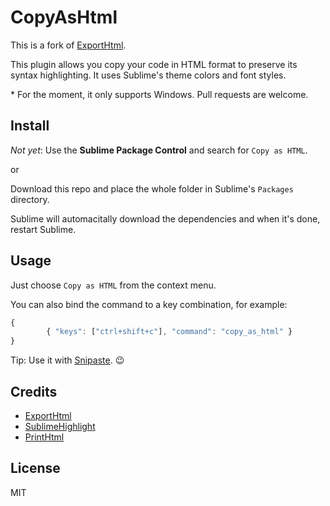 # CopyAsHtml
This is a fork of [ExportHtml](https://github.com/facelessuser/ExportHtml).

This plugin allows you copy your code in HTML format to preserve its syntax highlighting.
It uses Sublime's theme colors and font styles.

\* For the moment, it only supports Windows. Pull requests are welcome.

## Install

_Not yet_: Use the **Sublime Package Control** and search for `Copy as HTML`.

or

Download this repo and place the whole folder in Sublime's `Packages` directory.

Sublime will automacitally download the dependencies and when it's done, restart Sublime.

## Usage

Just choose `Copy as HTML` from the context menu.

You can also bind the command to a key combination, for example:

```js
{
    	{ "keys": ["ctrl+shift+c"], "command": "copy_as_html" }
}
```

Tip: Use it with [Snipaste](https://snipaste.com). :wink:

## Credits
- [ExportHtml](https://github.com/facelessuser/ExportHtml)
- [SublimeHighlight](https://github.com/n1k0/SublimeHighlight)
- [PrintHtml](https://github.com/agibsonsw/PrintHtml)

## License
MIT
